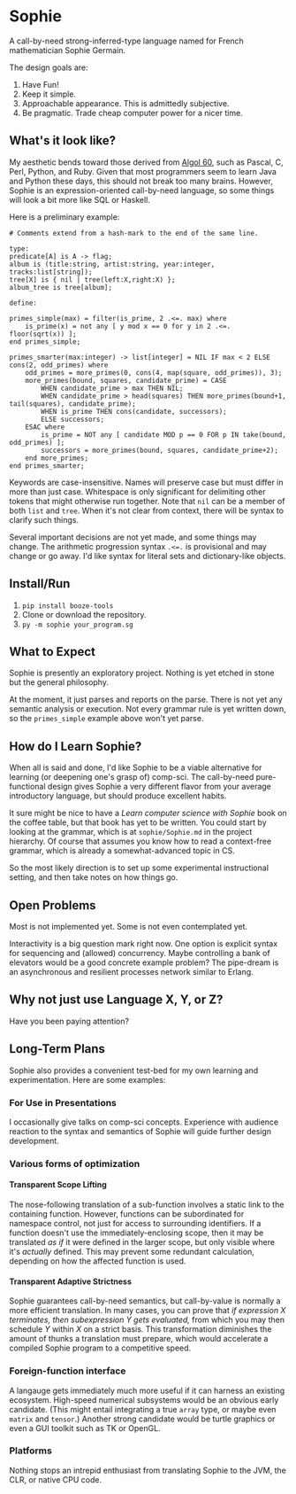 # Sophie

A call-by-need strong-inferred-type language named for French mathematician Sophie Germain.

The design goals are:

1. Have Fun!
2. Keep it simple.
3. Approachable appearance. This is admittedly subjective.
4. Be pragmatic. Trade cheap computer power for a nicer time.

## What's it look like?

My aesthetic bends toward those derived from [Algol 60](https://www.theregister.com/2020/05/15/algol_60_at_60/),
such as Pascal, C, Perl, Python, and Ruby. Given that most programmers seem to learn Java and Python these days,
this should not break too many brains. However, Sophie is an expression-oriented call-by-need language,
so some things will look a bit more like SQL or Haskell.

Here is a preliminary example:
```
# Comments extend from a hash-mark to the end of the same line.

type:
predicate[A] is A -> flag;
album is (title:string, artist:string, year:integer, tracks:list[string]);
tree[X] is { nil | tree(left:X,right:X) };
album_tree is tree[album];

define:

primes_simple(max) = filter(is_prime, 2 .<=. max) where
    is_prime(x) = not any [ y mod x == 0 for y in 2 .<=. floor(sqrt(x)) ];
end primes_simple;

primes_smarter(max:integer) -> list[integer] = NIL IF max < 2 ELSE cons(2, odd_primes) where
    odd_primes = more_primes(0, cons(4, map(square, odd_primes)), 3);
    more_primes(bound, squares, candidate_prime) = CASE
        WHEN candidate_prime > max THEN NIL;
        WHEN candidate_prime > head(squares) THEN more_primes(bound+1, tail(squares), candidate_prime);
        WHEN is_prime THEN cons(candidate, successors);
        ELSE successors;
    ESAC where
        is_prime = NOT any [ candidate MOD p == 0 FOR p IN take(bound, odd_primes) ];
        successors = more_primes(bound, squares, candidate_prime+2);
    end more_primes;
end primes_smarter;
```

Keywords are case-insensitive. Names will preserve case but must differ in more than just case.
Whitespace is only significant for delimiting other tokens that might otherwise run together.
Note that `nil` can be a member of both `list` and `tree`. When it's not clear from context,
there will be syntax to clarify such things.

Several important decisions are not yet made, and some things may change.
The arithmetic progression syntax `.<=.` is provisional and may change or go away.
I'd like syntax for literal sets and dictionary-like objects.

## Install/Run

1. `pip install booze-tools`
2. Clone or download the repository.
3. `py -m sophie your_program.sg`

## What to Expect

Sophie is presently an exploratory project.
Nothing is yet etched in stone but the general philosophy.

At the moment, it just parses and reports on the parse.
There is not yet any semantic analysis or execution.
Not every grammar rule is yet written down, so the `primes_simple` example above won't yet parse.

## How do I Learn Sophie?

When all is said and done, I'd like Sophie to be a viable alternative for
learning (or deepening one's grasp of) comp-sci.
The call-by-need pure-functional design gives Sophie a very different flavor from
your average introductory language, but should produce excellent habits.

It sure might be nice to have a *Learn computer science with Sophie*
book on the coffee table, but that book has yet to be written.
You could start by looking at the grammar,
which is at `sophie/Sophie.md` in the project hierarchy.
Of course that assumes you know how to read a context-free grammar,
which is already a somewhat-advanced topic in CS.

So the most likely direction is to set up some experimental instructional setting,
and then take notes on how things go.

## Open Problems

Most is not implemented yet. Some is not even contemplated yet.

Interactivity is a big question mark right now.
One option is explicit syntax for sequencing and (allowed) concurrency.
Maybe controlling a bank of elevators would be a good concrete example problem?
The pipe-dream is an asynchronous and resilient processes network similar to Erlang.

## Why not just use Language X, Y, or Z?

Have you been paying attention?

## Long-Term Plans

Sophie also provides a convenient test-bed for my own learning and experimentation.
Here are some examples:

### For Use in Presentations

I occasionally give talks on comp-sci concepts.
Experience with audience reaction to the syntax and semantics of Sophie will guide further design development.

### Various forms of optimization

#### Transparent Scope Lifting

The nose-following translation of a sub-function involves a static link to the containing function.
However, functions can be subordinated for namespace control, not just for access to surrounding identifiers.
If a function doesn't use the immediately-enclosing scope, then it may be translated *as if* it were defined
in the larger scope, but only visible where it's *actually* defined.
This may prevent some redundant calculation, depending on how the affected function is used.

#### Transparent Adaptive Strictness

Sophie guarantees call-by-need semantics, but call-by-value is normally a more efficient translation.
In many cases, you can prove that *if expression X terminates, then subexpression Y gets evaluated,*
from which you may then schedule *Y* within *X* on a strict basis.
This transformation diminishes the amount of thunks a translation must prepare,
which would accelerate a compiled Sophie program to a competitive speed.

### Foreign-function interface

A langauge gets immediately much more useful if it can harness an existing ecosystem.
High-speed numerical subsystems would be an obvious early candidate.
(This might entail integrating a true `array` type, or maybe even `matrix` and `tensor`.)
Another strong candidate would be turtle graphics or even a GUI toolkit such as TK or OpenGL.

### Platforms

Nothing stops an intrepid enthusiast from translating Sophie to the JVM, the CLR, or native CPU code.

